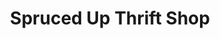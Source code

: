 ---
title: "Spruced Up Thrift Shop"
url: /burlington/spruced-up-thrift-shop/
shop: Gebrauchtwaren
---